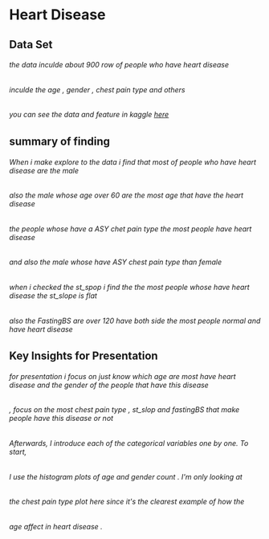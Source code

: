 # Heart Disease

## Data Set

###### the data inculde about 900 row of people who have heart disease
###### inculde the age , gender , chest pain type and others
###### you can see the data and feature in kaggle [here](https://www.kaggle.com/fedesoriano/heart-failure-prediction)

## summary of finding

###### When i make explore to the data i find that most of people who have heart disease are the male 
###### also the male whose age over 60 are the most age that have the heart disease
###### the people whose have a ASY chet pain type the most people have heart disease
###### and also the male whose have ASY chest pain type than female
###### when i checked the st_spop i find the the most people whose have heart disease the st_slope is flat
###### also the FastingBS are over 120 have both side the most people normal and have heart disease 


## Key Insights for Presentation

###### for presentation i focus on just know which age are most have heart disease and the gender of the people that have this disease
###### , focus on the most chest pain type , st_slop and fastingBS that make people have this disease or not
###### Afterwards, I introduce each of the categorical variables one by one. To start,
###### I use the histogram plots of age and gender count . I'm only looking at
###### the chest pain type plot here since it's the clearest example of how the
###### age  affect in heart disease .


```python

```


```python

```

